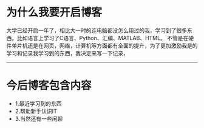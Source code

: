 # 为什么我要开启博客
大学已经开启一年了，相比大一时的连电脑都没怎么用过的我，学习到了很多东西。比如语言上学习了C语言、Python、汇编、MATLAB、HTML。
不管是在硬件单片机还是在网页，网络，计算机等方面都有全面的提升，为了更加激励我是的学习和记录我学习到的东西，我决定来写一下记录，

***************************************

# 今后博客包含内容
+ 1.最近学习到的东西
+ 2.帮助新手认识IT
+ 3.当然还有一些闲聊


